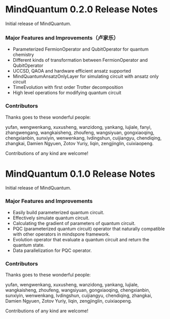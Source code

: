 # MindQuantum 0.2.0 Release Notes

Initial release of MindQuantum.

### Major Features and Improvements（卢家乐）

* Parameterized FermionOperator and QubitOperator for quantum chemistry
* Different kinds of transformation between FermionOperator and QubitOperator
* UCCSD, QAOA and hardware efficient ansatz supported
* MindQuantumAnsatzOnlyLayer for simulating circuit with ansatz only circuit
* TimeEvolution with first order Trotter decomposition
* High level operations for modifying quantum circuit

### Contributors

Thanks goes to these wonderful people:

yufan, wengwenkang, xuxusheng, wanzidong, yankang, lujiale, fanyi, zhangwengang, wangkaisheng, zhoufeng, wangsiyuan, gongxiaoqing, chengxianbin, sunxiyin, wenwenkang, lvdingshun, cuijiangyu, chendiqing, zhangkai, Damien Ngyuen, Zotov Yuriy, liqin, zengjinglin, cuixiaopeng.

Contributions of any kind are welcome!


# MindQuantum 0.1.0 Release Notes

Initial release of MindQuantum.

### Major Features and Improvements

* Easily build parameterized quantum circuit.
* Effectively simulate quantum circuit.
* Calculating the gradient of parameters of quantum circuit.
* PQC (parameterized quantum circuit) operator that naturally compatible with other operators in mindspore framework.
* Evolution operator that evaluate a quantum circuit and return the quantum state.
* Data parallelization for PQC operator.

### Contributors

Thanks goes to these wonderful people:

yufan, wengwenkang, xuxusheng, wanzidong, yankang, lujiale, wangkaisheng, zhoufeng, wangsiyuan, gongxiaoqing, chengxianbin, sunxiyin, wenwenkang, lvdingshun, cuijiangyu, chendiqing, zhangkai, Damien Ngyuen, Zotov Yuriy, liqin, zengjinglin, cuixiaopeng.

Contributions of any kind are welcome!